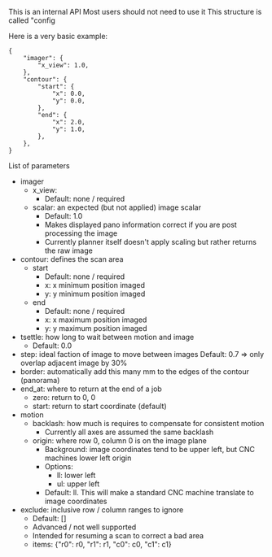This is an internal API
Most users should not need to use it
This structure is called "config

Here is a very basic example:

```
{
    "imager": {
        "x_view": 1.0,
    },
    "contour": {
        "start": {
            "x": 0.0,
            "y": 0.0,
        },
        "end": {
            "x": 2.0,
            "y": 1.0,
        },
    },
}
```

List of parameters
  * imager
    * x_view: 
      * Default: none / required
    * scalar: an expected (but not applied) image scalar
      * Default: 1.0
      * Makes displayed pano information correct if you are post processing the image
      * Currently planner itself doesn't apply scaling but rather returns the raw image
  * contour: defines the scan area
    * start
      * Default: none / required
      * x: x minimum position imaged 
      * y: y minimum position imaged
    * end
      * Default: none / required
      * x: x maximum position imaged 
      * y: y maximum position imaged
  * tsettle: how long to wait between motion and image
    * Default: 0.0
  * step: ideal faction of image to move between images
    Default: 0.7 => only overlap adjacent image by 30%
  * border: automatically add this many mm to the edges of the contour (panorama)
  * end_at: where to return at the end of a job
    * zero: return to 0, 0
    * start: return to start coordinate (default)
  * motion
    * backlash: how much is requires to compensate for consistent motion
       * Currently all axes are assumed the same backlash
    * origin: where row 0, column 0 is on the image plane
      * Background: image coordinates tend to be upper left, but CNC machines lower left origin
      * Options:
        * ll: lower left
        * ul: upper left
      * Default: ll. This will make a standard CNC machine translate to image coordinates
  * exclude: inclusive row / column ranges to ignore
    * Default: []
    * Advanced / not well supported
    * Intended for resuming a scan to correct a bad area
    * items: {"r0": r0, "r1": r1, "c0": c0, "c1": c1}

